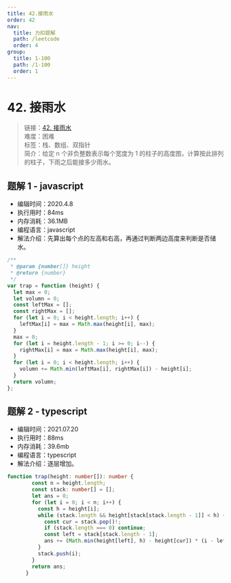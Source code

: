 ```yaml
---
title: 42.接雨水
order: 42
nav:
  title: 力扣题解
  path: /leetcode
  order: 4
group:
  title: 1-100
  path: /1-100
  order: 1
---
```


# 42. 接雨水

> 链接：[42. 接雨水](https://leetcode-cn.com/problems/trapping-rain-water/)  
> 难度：困难  
> 标签：栈、数组、双指针  
> 简介：给定 n 个非负整数表示每个宽度为 1 的柱子的高度图，计算按此排列的柱子，下雨之后能接多少雨水。

## 题解 1 - javascript

- 编辑时间：2020.4.8
- 执行用时：84ms
- 内存消耗：36.1MB
- 编程语言：javascript
- 解法介绍：先算出每个点的左高和右高，再通过判断两边高度来判断是否储水。

```javascript
/**
 * @param {number[]} height
 * @return {number}
 */
var trap = function (height) {
  let max = 0;
  let volumn = 0;
  const leftMax = [];
  const rightMax = [];
  for (let i = 0; i < height.length; i++) {
    leftMax[i] = max = Math.max(height[i], max);
  }
  max = 0;
  for (let i = height.length - 1; i >= 0; i--) {
    rightMax[i] = max = Math.max(height[i], max);
  }
  for (let i = 0; i < height.length; i++) {
    volumn += Math.min(leftMax[i], rightMax[i]) - height[i];
  }
  return volumn;
};
```
## 题解 2 - typescript
- 编辑时间：2021.07.20
- 执行用时：88ms
- 内存消耗：39.6mb
- 编程语言：typescript
- 解法介绍：逐层增加。
```typescript
function trap(height: number[]): number {
        const n = height.length;
        const stack: number[] = [];
        let ans = 0;
        for (let i = 0; i < n; i++) {
          const h = height[i];
          while (stack.length && height[stack[stack.length - 1]] < h) {
            const cur = stack.pop()!;
            if (stack.length === 0) continue;
            const left = stack[stack.length - 1];
            ans += (Math.min(height[left], h) - height[cur]) * (i - left - 1);
          }
          stack.push(i);
        }
        return ans;
      }
```
